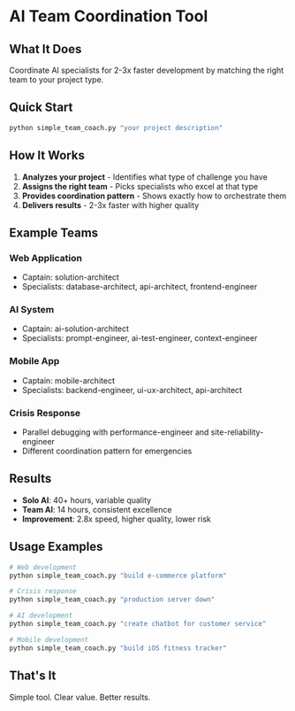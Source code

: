 # AI Team Coordination Tool

## What It Does

Coordinate AI specialists for 2-3x faster development by matching the right team to your project type.

## Quick Start

```bash
python simple_team_coach.py "your project description"
```

## How It Works

1. **Analyzes your project** - Identifies what type of challenge you have
2. **Assigns the right team** - Picks specialists who excel at that type
3. **Provides coordination pattern** - Shows exactly how to orchestrate them
4. **Delivers results** - 2-3x faster with higher quality

## Example Teams

### Web Application
- Captain: solution-architect
- Specialists: database-architect, api-architect, frontend-engineer

### AI System
- Captain: ai-solution-architect  
- Specialists: prompt-engineer, ai-test-engineer, context-engineer

### Mobile App
- Captain: mobile-architect
- Specialists: backend-engineer, ui-ux-architect, api-architect

### Crisis Response
- Parallel debugging with performance-engineer and site-reliability-engineer
- Different coordination pattern for emergencies

## Results

- **Solo AI**: 40+ hours, variable quality
- **Team AI**: 14 hours, consistent excellence
- **Improvement**: 2.8x speed, higher quality, lower risk

## Usage Examples

```bash
# Web development
python simple_team_coach.py "build e-commerce platform"

# Crisis response
python simple_team_coach.py "production server down"

# AI development
python simple_team_coach.py "create chatbot for customer service"

# Mobile development
python simple_team_coach.py "build iOS fitness tracker"
```

## That's It

Simple tool. Clear value. Better results.